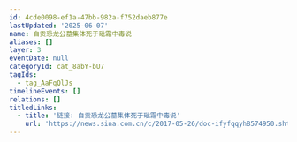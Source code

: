 ```yaml
---
id: 4cde0098-ef1a-47bb-982a-f752daeb877e
lastUpdated: '2025-06-07'
name: 自贡恐龙公墓集体死于砒霜中毒说
aliases: []
layer: 3
eventDate: null
categoryId: cat_8abY-bU7
tagIds:
  - tag_AaFqQlJs
timelineEvents: []
relations: []
titledLinks:
  - title: '链接: 自贡恐龙公墓集体死于砒霜中毒说'
    url: 'https://news.sina.com.cn/c/2017-05-26/doc-ifyfqqyh8574950.shtml'
---
```


